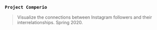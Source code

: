 ### `Project Comperio`
> Visualize the connections between Instagram followers and their interrelationships. Spring 2020.
